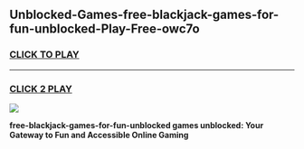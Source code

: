 
## Unblocked-Games-free-blackjack-games-for-fun-unblocked-Play-Free-owc7o
<h3>
<a href="https://premium76.site?title=free-blackjack-games-for-fun-unblocked&ref=17A">CLICK TO PLAY</a></h3>
<hr>

<h3>
<a href="https://premium76.site?title=free-blackjack-games-for-fun-unblocked&ref=17A">CLICK 2 PLAY</a>
  
</h3>

<a href="https://premium76.site?title=free-blackjack-games-for-fun-unblocked&ref=17A"><img src="https://clearcache.store/games.png"></a>


**free-blackjack-games-for-fun-unblocked games unblocked: Your Gateway to Fun and Accessible Online Gaming**
